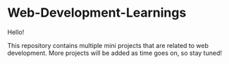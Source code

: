 # Web-Development-Learnings
Hello! 

This repository contains multiple mini projects that are related to web development. More projects will be added as time goes on, so stay tuned!
